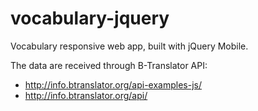 vocabulary-jquery
=================

Vocabulary responsive web app, built with jQuery Mobile.

The data are received through B-Translator API:
 - http://info.btranslator.org/api-examples-js/
 - http://info.btranslator.org/api/
